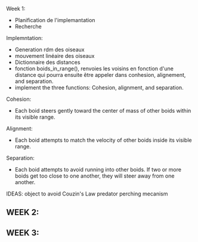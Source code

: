 Week 1:
- Planification de l'implemantation
- Recherche

Implemntation:
- Generation rdm des oiseaux
- mouvement linéaire des oiseaux
- Dictionnaire des distances
- fonction boids_in_range(), renvoies les voisins en fonction d'une distance qui pourra ensuite être appeler dans conhesion, alignement, and separation.
- implement the three functions: Cohesion, alignment, and separation.

Cohesion:
- Each boid steers gently toward the center of mass of other boids within its visible range.

Alignment:
- Each boid attempts to match the velocity of other boids inside its visible range.

Separation:
- Each boid attempts to avoid running into other boids. If two or more boids get too close to one another, they will steer away from one another.

IDEAS:
object to avoid
Couzin's Law
predator
perching mecanism






WEEK 2:
- 




WEEK 3:
- 

